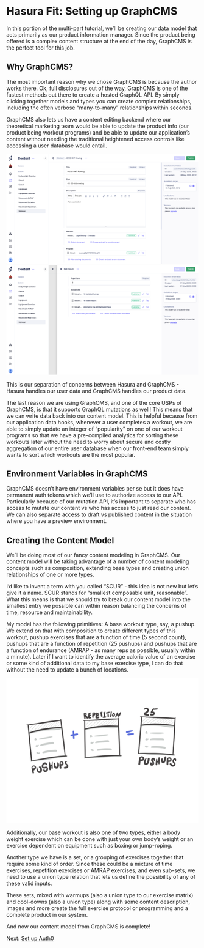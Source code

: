 # Hasura Fit: Setting up GraphCMS

In this portion of the multi-part tutorial, we’ll be creating our data model that acts primarily as our product information manager. Since the product being offered is a complex content structure at the end of the day, GraphCMS is the perfect tool for this job.

## Why GraphCMS?

The most important reason why we chose GraphCMS is because the author works there. Ok, full disclosures out of the way, GraphCMS is one of the fastest methods out there to create a hosted GraphQL API. By simply clicking together models and types you can create complex relationships, including the often verbose “many-to-many” relationships within seconds.

GraphCMS also lets us have a content editing backend where our theoretical marketing team would be able to update the product info (our product being workout programs) and be able to update our application’s content without needing the traditional heightened access controls like accessing a user database would entail.

![](images/graphcms-editor.png)
![](images/graphcms-union-types.png)

This is our separation of concerns between Hasura and GraphCMS - Hasura handles our user data and GraphCMS handles our product data.

The last reason we are using GraphCMS, and one of the core USPs of GraphCMS, is that it supports GraphQL mutations as well! This means that we can write data back into our content model. This is helpful because from our application data hooks, whenever a user completes a workout, we are able to simply update an integer of “popularity” on one of our workout programs so that we have a pre-compiled analytics for sorting these workouts later without the need to worry about secure and costly aggregation of our entire user database when our front-end team simply wants to sort which workouts are the most popular.

## Environment Variables in GraphCMS

GraphCMS doesn’t have environment variables per se but it does have permanent auth tokens which we’ll use to authorize access to our API. Particularly because of our mutation API, it’s important to separate who has access to mutate our content vs who has access to just read our content. We can also separate access to draft vs published content in the situation where you have a preview environment.

## Creating the Content Model

We’ll be doing most of our fancy content modeling in GraphCMS. Our content model will be taking advantage of a number of content modeling concepts such as composition, extending base types and creating union relationships of one or more types.

I’d like to invent a term with you called “SCUR” - this idea is not new but let’s give it a name. SCUR stands for “smallest composable unit, reasonable”. What this means is that we should try to break our content model into the smallest entry we possible can within reason balancing the concerns of time, resource and maintainability.

My model has the following primitives: A base workout type, say, a pushup. We extend on that with composition to create different types of this workout, pushup exercises that are a function of time (5 second count), pushups that are a function of repetition (25 pushups) and pushups that are a function of endurance (AMRAP - as many reps as possible, usually within a minute). Later if I want to identify the average caloric value of an exercise or some kind of additional data to my base exercise type, I can do that without the need to update a bunch of locations.

![](images/hasura-fit-model.png?raw=true)

Additionally, our base workout is also one of two types, either a body weight exercise which can be done with just your own body’s weight or an exercise dependent on equipment such as boxing or jump-roping.

Another type we have is a set, or a grouping of exercises together that require some kind of order. Since these could be a mixture of time exercises, repetition exercises or AMRAP exercises, and even sub-sets, we need to use a union type relation that lets us define the possibility of any of these valid inputs.

These sets, mixed with warmups (also a union type to our exercise matrix) and cool-downs (also a union type) along with some content description, images and more create the full exercise protocol or programming and a complete product in our system.

And now our content model from GraphCMS is complete!

Next: [Set up Auth0](hasura-fit-setting-up-auth0.md)

